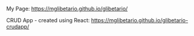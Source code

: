 My Page: https://mglibetario.github.io/glibetario/

CRUD App - created using React: https://mglibetario.github.io/glibetario-crudapp/